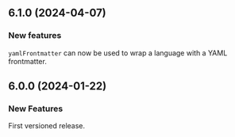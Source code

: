 ## 6.1.0 (2024-04-07)

### New features

`yamlFrontmatter` can now be used to wrap a language with a YAML frontmatter.

## 6.0.0 (2024-01-22)

### New Features

First versioned release.

